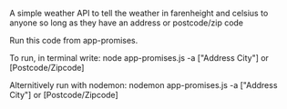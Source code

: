 A simple weather API to tell the weather in farenheight and celsius to anyone so long as they have an address or postcode/zip code

Run this code from app-promises.

To run, in terminal write:
node app-promises.js -a ["Address City"] or [Postcode/Zipcode]

Alternitively run with nodemon:
nodemon app-promises.js -a ["Address City"] or [Postcode/Zipcode]
